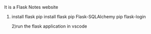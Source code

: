 
It is a Flask Notes website

1) install flask
   pip install flask
    pip Flask-SQLAlchemy
    pip flask-login

   2)run the flask application in vscode
   
